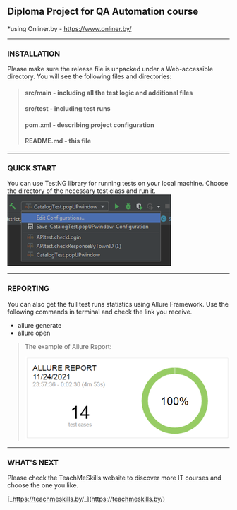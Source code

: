 ## Diploma Project for QA Automation course
 *using Onliner.by  -   https://www.onliner.by/  


---

### INSTALLATION

Please make sure the release file is unpacked under  a Web-accessible directory. You will see the following files and directories:

> #### src/main  - including all the test logic and additional files
> #### src/test - including test runs
> #### pom.xml - describing project configuration
> #### README.md - this file


---
### QUICK START 

You can use TestNG library for running tests on your local machine.
Choose the directory of the necessary test class and run it.
![configurations](config.png?raw=true "Title")

---
### REPORTING
You can also get the full test runs statistics using Allure Framework.
Use the following commands in terminal and check the link you receive.
* allure generate 
* allure open 

>The example of Allure Report:
>
>![allure](report.png)

---
### WHAT'S NEXT 
Please check the TeachMeSkills website to discover more IT courses and choose the one you like.

[_https://teachmeskills.by/_](https://teachmeskills.by/)